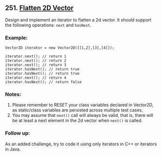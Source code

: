 ## 251. [Flatten 2D Vector](https://leetcode.com/problems/flatten-2d-vector/)

Design and implement an iterator to flatten a 2d vector. It should support the following operations: `next` and `hasNext`.

### Example:
```
Vector2D iterator = new Vector2D([[1,2],[3],[4]]);

iterator.next(); // return 1
iterator.next(); // return 2
iterator.next(); // return 3
iterator.hasNext(); // return true
iterator.hasNext(); // return true
iterator.next(); // return 4
iterator.hasNext(); // return false
```

### Notes:
1. Please remember to RESET your class variables declared in Vector2D, as static/class variables are persisted across multiple test cases.
2. You may assume that `next()` call will always be valid, that is, there will be at least a next element in the 2d vector when `next()` is called.

### Follow up:
As an added challenge, try to code it using only iterators in C++ or iterators in Java.